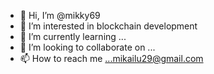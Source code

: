 - 👋 Hi, I’m @mikky69
- 👀 I’m interested in blockchain development
- 🌱 I’m currently learning ...
- 💞️ I’m looking to collaborate on ...
- 📫 How to reach me ...mikailu29@gmail.com 

<!---
mikky69/mikky69 is a ✨ special ✨ repository because its `README.md` (this file) appears on your GitHub profile.
You can click the Preview link to take a look at your changes.
--->
